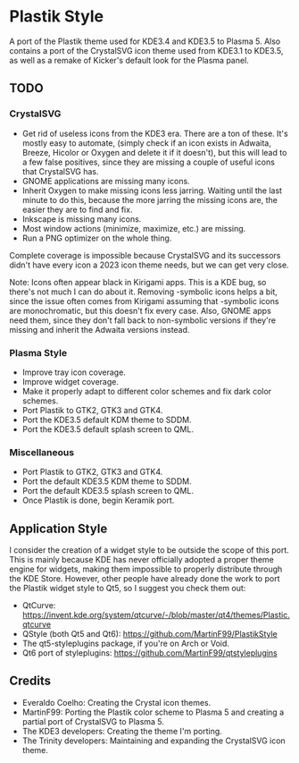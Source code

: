 # Plastik Style
A port of the Plastik theme used for KDE3.4 and KDE3.5 to Plasma 5. Also contains a port of the CrystalSVG icon theme used from KDE3.1 to KDE3.5, as well as a remake of Kicker's default look for the Plasma panel.
## TODO
### CrystalSVG
* Get rid of useless icons from the KDE3 era. There are a ton of these. It's mostly easy to automate, (simply check if an icon exists in Adwaita, Breeze, Hicolor or Oxygen and delete it if it doesn't), but this will lead to a few false positives, since they are missing a couple of useful icons that CrystalSVG has.
* GNOME applications are missing many icons. 
* Inherit Oxygen to make missing icons less jarring. Waiting until the last minute to do this, because the more jarring the missing icons are, the easier they are to find and fix.
* Inkscape is missing many icons.
* Most window actions (minimize, maximize, etc.) are missing.
* Run a PNG optimizer on the whole thing.

Complete coverage is impossible because CrystalSVG and its successors didn't have every icon a 2023 icon theme needs, but we can get very close.

Note: Icons often appear black in Kirigami apps. This is a KDE bug, so there's not much I can do about it. Removing -symbolic icons helps a bit, since the issue often comes from Kirigami assuming that -symbolic icons are monochromatic, but this doesn't fix every case. Also, GNOME apps need them, since they don't fall back to non-symbolic versions if they're missing and inherit the Adwaita versions instead.
### Plasma Style
* Improve tray icon coverage.
* Improve widget coverage.
* Make it properly adapt to different color schemes and fix dark color schemes.
* Port Plastik to GTK2, GTK3 and GTK4.
* Port the KDE3.5 default KDM theme to SDDM.
* Port the KDE3.5 default splash screen to QML.
### Miscellaneous
* Port Plastik to GTK2, GTK3 and GTK4.
* Port the default KDE3.5 KDM theme to SDDM.
* Port the default KDE3.5 splash screen to QML.
* Once Plastik is done, begin Keramik port.
## Application Style
I consider the creation of a widget style to be outside the scope of this port. This is mainly because KDE has never officially adopted a proper theme engine for widgets, making them impossible to properly distribute through the KDE Store. However, other people have already done the work to port the Plastik widget style to Qt5, so I suggest you check them out:
* QtCurve: https://invent.kde.org/system/qtcurve/-/blob/master/qt4/themes/Plastic.qtcurve
* QStyle (both Qt5 and Qt6): https://github.com/MartinF99/PlastikStyle
* The qt5-styleplugins package, if you're on Arch or Void.
* Qt6 port of styleplugins: https://github.com/MartinF99/qtstyleplugins
## Credits
* Everaldo Coelho: Creating the Crystal icon themes.
* MartinF99: Porting the Plastik color scheme to Plasma 5 and creating a partial port of CrystalSVG to Plasma 5.
* The KDE3 developers: Creating the theme I'm porting.
* The Trinity developers: Maintaining and expanding the CrystalSVG icon theme.
